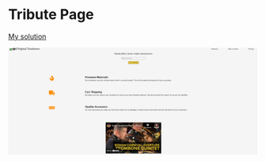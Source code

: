 # Tribute Page

<a href="https://codepen.io/serra-rfs/full/XWjpZBM">My solution</a>

<img src="../../../../images/productLandingPage.png"></img>
